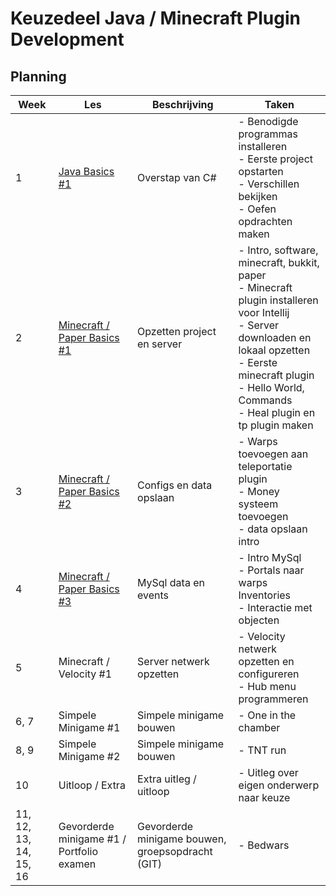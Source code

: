 # Keuzedeel Java / Minecraft Plugin Development #

## Planning ##
| Week                        | Les                                            | Beschrijving                                     | Taken                                                                                                                                                                                                                                       |
|-----------------------------|------------------------------------------------|--------------------------------------------------|---------------------------------------------------------------------------------------------------------------------------------------------------------------------------------------------------------------------------------------------|
| 1                           | [Java Basics #1](/les1/readme.md)              | Overstap van C#                                  | - Benodigde programmas installeren<br />- Eerste project opstarten<br />- Verschillen bekijken<br />- Oefen opdrachten maken                                                                                                                |
| 2                           | [Minecraft / Paper Basics #1](/les2/readme.md) | Opzetten project en server                       | - Intro, software, minecraft, bukkit, paper<br />- Minecraft plugin installeren voor Intellij<br />- Server downloaden en lokaal opzetten<br />- Eerste minecraft plugin<br />- Hello World, Commands<br />- Heal plugin en tp plugin maken |
| 3                           | [Minecraft / Paper Basics #2](/les3/readme.md) | Configs en data opslaan                          | - Warps toevoegen aan teleportatie plugin<br />- Money systeem toevoegen<br />- data opslaan intro                                                                                                                                          |
| 4                           | [Minecraft / Paper Basics #3](/les4/readme.md) | MySql data en events                             | - Intro MySql<br />- Portals naar warps<br />Inventories<br />- Interactie met objecten                                                                                                                                                     |
| 5                           | Minecraft / Velocity #1                        | Server netwerk opzetten                          | - Velocity netwerk opzetten en configureren<br />- Hub menu programmeren                                                                                                                                                                    |
| 6, 7                        | Simpele Minigame #1                            | Simpele minigame bouwen                          | - One in the chamber                                                                                                                                                                                                                        |
| 8, 9                        | Simpele Minigame #2                            | Simpele minigame bouwen                          | - TNT run                                                                                                                                                                                                                                   |
| 10                          | Uitloop / Extra                                | Extra uitleg / uitloop                           | - Uitleg over eigen onderwerp naar keuze                                                                                                                                                                                                    |
| 11, 12, 13, 14, 15, <br/>16 | Gevorderde minigame #1 / Portfolio examen      | Gevorderde minigame bouwen, groepsopdracht (GIT) | - Bedwars                                                                                                                                                                                                                                   |

